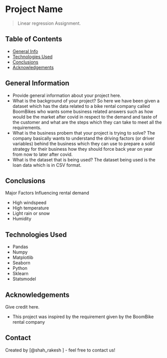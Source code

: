# Project Name
> Linear regression Assignment.


## Table of Contents
* [General Info](#general-information)
* [Technologies Used](#technologies-used)
* [Conclusions](#conclusions)
* [Acknowledgements](#acknowledgements)

<!-- You can include any other section that is pertinent to your problem -->

## General Information
- Provide general information about your project here.
- What is the background of your project?
  So here we have been given a dataset which has the data related to a bike rental company called BoomBikes who wants some business related answers such as how would be the market after covid in respect to the demand and taste of the customer and what are the steps which they can take to meet all the requirements. 
- What is the business probem that your project is trying to solve?
  The company basically wants to understand the driving factors (or driver variables) behind the business which they can use to prepare a solid strategy for their business how they should force back year on year from now to later after covid.​
- What is the dataset that is being used?
  The dataset being used is the loan data which is in CSV format.

<!-- You don't have to answer all the questions - just the ones relevant to your project. -->

## Conclusions
Major Factors Influencing rental demand​
- High windspeed
- High temperature
- Light rain or snow
- Humidity​

<!-- You don't have to answer all the questions - just the ones relevant to your project. -->


## Technologies Used
- Pandas
- Numpy
- Matplotlib
- Seaborn
- Python
- Sklearn
- Statsmodel
<!-- As the libraries versions keep on changing, it is recommended to mention the version of library used in this project -->

## Acknowledgements
Give credit here.
- This project was inspired by the requirement given by the BoomBike rental company


## Contact
Created by [@shah_rakesh ] - feel free to contact us!


<!-- Optional -->
<!-- ## License -->
<!-- This project is open source and available under the [... License](). -->

<!-- You don't have to include all sections - just the one's relevant to your project -->